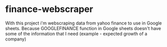 # finance-webscraper

With this project i'm webscraping data from yahoo finance to use in Google sheets. Because GOOGLEFINANCE function in Google sheets doesn't have some of the information that I need (example - expected growth of a company)
